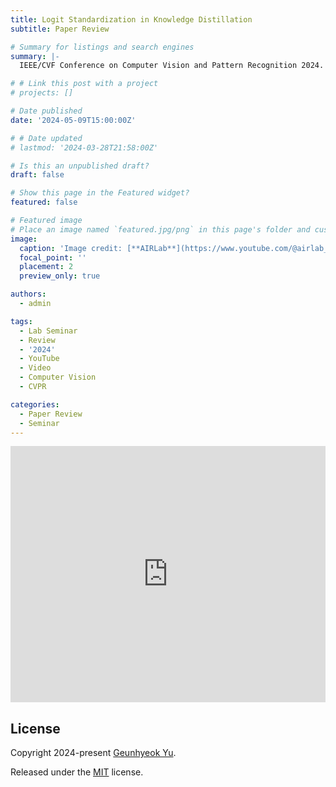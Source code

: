 ```yaml
---
title: Logit Standardization in Knowledge Distillation
subtitle: Paper Review

# Summary for listings and search engines
summary: |- 
  IEEE/CVF Conference on Computer Vision and Pattern Recognition 2024.

# # Link this post with a project
# projects: []

# Date published
date: '2024-05-09T15:00:00Z'

# # Date updated
# lastmod: '2024-03-28T21:58:00Z'

# Is this an unpublished draft?
draft: false

# Show this page in the Featured widget?
featured: false

# Featured image
# Place an image named `featured.jpg/png` in this page's folder and customize its options here.
image:
  caption: 'Image credit: [**AIRLab**](https://www.youtube.com/@airlab_khu)'
  focal_point: ''
  placement: 2
  preview_only: true

authors:
  - admin

tags:
  - Lab Seminar
  - Review
  - '2024'
  - YouTube
  - Video
  - Computer Vision
  - CVPR

categories:
  - Paper Review
  - Seminar
---
```


<iframe width="100%" height="410" src="https://www.youtube.com/embed/R2zMzjpEwEs" frameborder="0" allow="autoplay; encrypted-media" allowfullscreen></iframe>

## License

Copyright 2024-present [Geunhyeok Yu](/).

Released under the [MIT](https://raw.githubusercontent.com/nda111/nda111.github.io/main/LICENSE) license.
